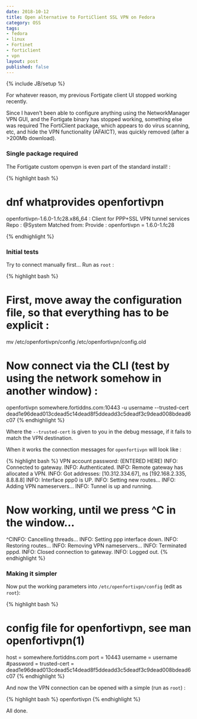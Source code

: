 ```yaml
---
date: 2018-10-12
title: Open alternative to FortiClient SSL VPN on Fedora
category: OSS
tags:
- fedora
- linux
- Fortinet
- forticlient
- vpn
layout: post
published: false
---
```

{% include JB/setup %}

For whatever reason, my previous Fortigate client UI stopped working recently.

Since I haven't been able to configure anything using the NetworkManager VPN GUI,
and the Fortigate binary has stopped working, something else was required
The FortiClient package, which appears to do virus scanning, etc, and
hide the VPN functionality (AFAICT), was quickly removed (after a &gt;200Mb download).


### Single package required

The Fortigate custom openvpn is even part of the standard install! :

{% highlight bash %}
# dnf whatprovides openfortivpn

openfortivpn-1.6.0-1.fc28.x86_64 : Client for PPP+SSL VPN tunnel services
Repo        : @System
Matched from:
Provide    : openfortivpn = 1.6.0-1.fc28

{% endhighlight %}


### Initial tests

Try to connect manually first...  Run as ```root``` :

{% highlight bash %}
# First, move away the configuration file, so that everything has to be explicit :
mv /etc/openfortivpn/config /etc/openfortivpn/config.old

# Now connect via the CLI (test by using the network somehow in another window) :
openfortivpn somewhere.fortiddns.com:10443 -u username --trusted-cert dead1e96dead013cdead5c14dead8f5ddeadd3c5deadf3c9dead008bdead6c07
{% endhighlight %}

Where the ```--trusted-cert``` is given to you in the debug message, if it fails to match the VPN destination.

When it works the connection messages for ```openfortivpn``` will look like :

{% highlight bash %}
VPN account password: (ENTERED HERE)
INFO:   Connected to gateway.
INFO:   Authenticated.
INFO:   Remote gateway has allocated a VPN.
INFO:   Got addresses: [10.312.334.67], ns [192.168.2.335, 8.8.8.8]
INFO:   Interface ppp0 is UP.
INFO:   Setting new routes...
INFO:   Adding VPN nameservers...
INFO:   Tunnel is up and running.

# Now working, until we press ^C in the window...

^CINFO:   Cancelling threads...
INFO:   Setting ppp interface down.
INFO:   Restoring routes...
INFO:   Removing VPN nameservers...
INFO:   Terminated pppd.
INFO:   Closed connection to gateway.
INFO:   Logged out.
{% endhighlight %}


### Making it simpler

Now put the working parameters into ```/etc/openfortivpn/config``` (edit as ```root```):

{% highlight bash %}
# config file for openfortivpn, see man openfortivpn(1)
host = somewhere.fortiddns.com
port = 10443 
username = username
#password =
trusted-cert = dead1e96dead013cdead5c14dead8f5ddeadd3c5deadf3c9dead008bdead6c07
{% endhighlight %}

And now the VPN connection can be opened with a simple (run as ```root```) :

{% highlight bash %}
openfortivpn
{% endhighlight %}



All done.


